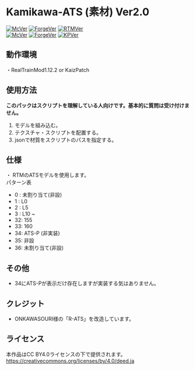 # Kamikawa-ATS (素材) Ver2.0

[![McVer](https://img.shields.io/badge/Minecraft-1.12.2-brightgreen)](https://www.minecraft.net/ja-jp)
[![ForgeVer](https://img.shields.io/badge/Forge-14.23.5.2859-lightgrey)](https://files.minecraftforge.net/net/minecraftforge/forge/index_1.12.2.html)
[![RTMVer](https://img.shields.io/badge/RTM-2.4.22--40-blue)](https://www.curseforge.com/minecraft/mc-mods/realtrainmod/files/all?filter-game-version=2020709689%3A6756)    
[![McVer](https://img.shields.io/badge/Minecraft-1.7.10-brightgreen)](https://www.minecraft.net/ja-jp)
[![ForgeVer](https://img.shields.io/badge/Forge-1.7.10%20--%2010.13.4.1614-lightgrey)](https://files.minecraftforge.net/net/minecraftforge/forge/index_1.7.10.html)
[![KPVer](https://img.shields.io/badge/KaizPatchX-1.6.4-informational)](https://github.com/Kai-Z-JP/KaizPatchX/releases)  

## 動作環境
・RealTrainMod1.12.2 or KaizPatch

## 使用方法
**このパックはスクリプトを理解している人向けです。基本的に質問は受け付けません。**  
1. モデルを組み込む。
2. テクスチャ・スクリプトを配置する。
3. jsonで材質をスクリプトのパスを指定する。  

## 仕様
・ RTMのATSモデルを使用します。   
パターン表    
- 0 : 未割り当て(非設)
- 1 : L0
- 2 : L5
- 3 : L10
    ~
- 32: 155
- 33: 160
- 34: ATS-P (非実装)
- 35: 非設
- 36: 未割り当て(非設)

## その他
- 34にATS-Pが表示だけ存在しますが実装する気はありません。

## クレジット
- ONKAWASOURI様の「R-ATS」を改造しています。

## ライセンス
本作品はCC BY4.0ライセンスの下で提供されます。
https://creativecommons.org/licenses/by/4.0/deed.ja